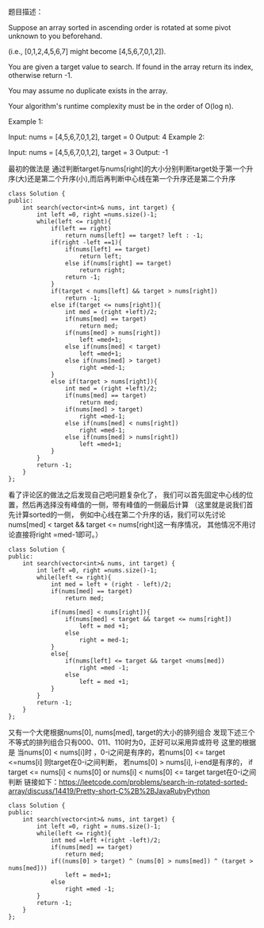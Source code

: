题目描述：

Suppose an array sorted in ascending order is rotated at some pivot unknown to you beforehand.

(i.e., [0,1,2,4,5,6,7] might become [4,5,6,7,0,1,2]).

You are given a target value to search. If found in the array return its index, otherwise return -1.

You may assume no duplicate exists in the array.

Your algorithm's runtime complexity must be in the order of O(log n).

Example 1:

Input: nums = [4,5,6,7,0,1,2], target = 0
Output: 4
Example 2:

Input: nums = [4,5,6,7,0,1,2], target = 3
Output: -1

最初的做法是 通过判断target与nums[right]的大小分别判断target处于第一个升序(大)还是第二个升序(小),而后再判断中心线在第一个升序还是第二个升序
```
class Solution {
public:
    int search(vector<int>& nums, int target) {
        int left =0, right =nums.size()-1;
        while(left <= right){
            if(left == right)
                return nums[left] == target? left : -1;
            if(right -left ==1){
                if(nums[left] == target)
                    return left;
                else if(nums[right] == target)
                    return right;
                return -1;
            }
            if(target < nums[left] && target > nums[right])
                return -1;
            else if(target <= nums[right]){
                int med = (right +left)/2;
                if(nums[med] == target)
                    return med;
                if(nums[med] > nums[right])
                    left =med+1;
                else if(nums[med] < target)
                    left =med+1;
                else if(nums[med] > target)
                    right =med-1;
            }
            else if(target > nums[right]){
                int med = (right +left)/2;
                if(nums[med] == target)
                    return med;
                if(nums[med] > target)
                    right =med-1;
                else if(nums[med] < nums[right])
                    right =med-1;
                else if(nums[med] > nums[right])
                    left =med+1;
            }
        }
        return -1;
    }
};
```
看了评论区的做法之后发现自己吧问题复杂化了， 我们可以首先固定中心线的位置，然后再选择没有峰值的一侧，带有峰值的一侧最后计算
（这里就是说我们首先计算sorted的一侧， 例如中心线在第二个升序的话，我们可以先讨论nums[med] < target && target <= nums[right]这一有序情况，
其他情况不用讨论直接将right =med-1即可。）
```
class Solution {
public:
    int search(vector<int>& nums, int target) {
        int left =0, right =nums.size()-1;
        while(left <= right){
            int med = left + (right - left)/2;
            if(nums[med] == target)
                return med;
            
            if(nums[med] < nums[right]){
                if(nums[med] < target && target <= nums[right])
                    left = med +1;
                else
                    right = med-1;
            }
            else{
                if(nums[left] <= target && target <nums[med])
                    right =med -1;
                else
                    left = med +1;
            }
        }
        return -1;
    }
};
```
又有一个大佬根据nums[0], nums[med], target的大小的排列组合 发现下述三个不等式的排列组合只有000、011、110时为0，正好可以采用异或符号
这里的根据是 当nums[0] < nums[i]时 ，0-i之间是有序的，若nums[0] <= target <=nums[i] 则target在0-i之间判断，
若nums[0] > nums[i], i-end是有序的， if target <= nums[i] < nums[0] or nums[i] < nums[0] <= target target在0-i之间判断
链接如下：https://leetcode.com/problems/search-in-rotated-sorted-array/discuss/14419/Pretty-short-C%2B%2BJavaRubyPython
```
class Solution {
public:
    int search(vector<int>& nums, int target) {
        int left =0, right = nums.size()-1;
        while(left <= right){
            int med =left +(right -left)/2;
            if(nums[med] == target)
                return med;
            if((nums[0] > target) ^ (nums[0] > nums[med]) ^ (target > nums[med]))
                left = med+1;
            else
                right =med -1;
        }
        return -1;
    }
};
```
